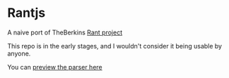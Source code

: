 # Rantjs

A naive port of TheBerkins [Rant project][1]

This repo is in the early stages, and I wouldn't consider it being usable by anyone. 

You can [preview the parser here][2]

[1]: https://github.com/TheBerkin/Rant
[2]: https://rantjs.herokuapp.com/
